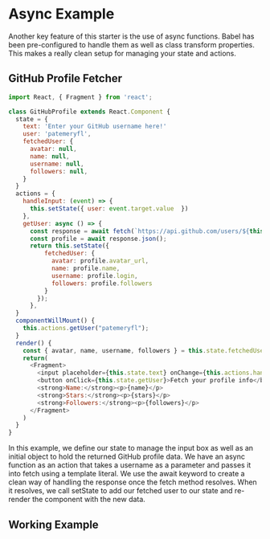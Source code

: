# Async Example

Another key feature of this starter is the use of async functions. Babel has been pre-configured to handle them as well as class transform properties. This makes a really clean setup for managing your state and actions.

## GitHub Profile Fetcher

```javascript
import React, { Fragment } from 'react';

class GitHubProfile extends React.Component {
  state = {
    text: 'Enter your GitHub username here!'
    user: 'patemeryfl',
    fetchedUser: {
      avatar: null,
      name: null,
      username: null,
      followers: null,
    }
  }
  actions = {
    handleInput: (event) => {
      this.setState({ user: event.target.value  })
    },
    getUser: async () => {
      const response = await fetch(`https://api.github.com/users/${this.state.user}`);
      const profile = await response.json();
      return this.setState({
          fetchedUser: {
            avatar: profile.avatar_url,
            name: profile.name,
            username: profile.login,
            followers: profile.followers
          }
        });
      },
  }
  componentWillMount() {
    this.actions.getUser("patemeryfl");
  }
  render() {
    const { avatar, name, username, followers } = this.state.fetchedUser;
    return(
      <Fragment>
        <input placeholder={this.state.text} onChange={this.actions.handleInput} />
        <button onClick={this.state.getUser}>Fetch your profile info</button>
        <strong>Name:</strong><p>{name}</p>
        <strong>Stars:</strong><p>{stars}</p>
        <strong>Followers:</strong><p>{followers}</p>
      </Fragment>
    )
  }
}
```

In this example, we define our state to manage the input box as well as an initial object to hold the returned GitHub profile data. We have an async function as an action that takes a username as a parameter and passes it into fetch using a template literal. We use the await keyword to create a clean way of handling the response once the fetch method resolves. When it resolves, we call setState to add our fetched user to our state and re-render the component with the new data.

## Working Example